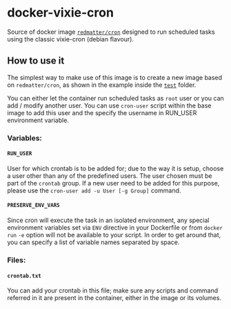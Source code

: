 # docker-vixie-cron

Source of docker image [`redmatter/cron`](https://hub.docker.com/r/redmatter/cron/) designed to run scheduled tasks
using the classic vixie-cron (debian flavour).

## How to use it

The simplest way to make use of this image is to create a new image based on `redmatter/cron`, as shown in the example
inside the [`test`](test) folder.

You can either let the container run scheduled tasks as `root` user or you can add / modify another user. You can use
`cron-user` script within the base image to add this user and the specify the username in RUN_USER environment variable.

### Variables:

#### `RUN_USER`

User for which crontab is to be added for; due to the way it is setup, choose a user other than any of the predefined users. The user chosen must be part of the `crontab` group. If a new user need to be added for this purpose, please use the `cron-user add -u User [-g Group]` command.

#### `PRESERVE_ENV_VARS`
Since cron will execute the task in an isolated environment, any special environment variables set via `ENV` directive in your Dockerfile or from `docker run` `-e` option will not be available to your script. In order to get around that, you can specify a list of variable names separated by space.

### Files:

#### `crontab.txt`
You can add your crontab in this file; make sure any scripts and command referred in it are present in the container,
either in the image or its volumes.
